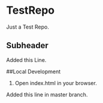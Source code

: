 # TestRepo

Just a Test Repo.

## Subheader

Added this Line.

##Local Development
1. Open index.html in your browser.

Added this line in master branch.
